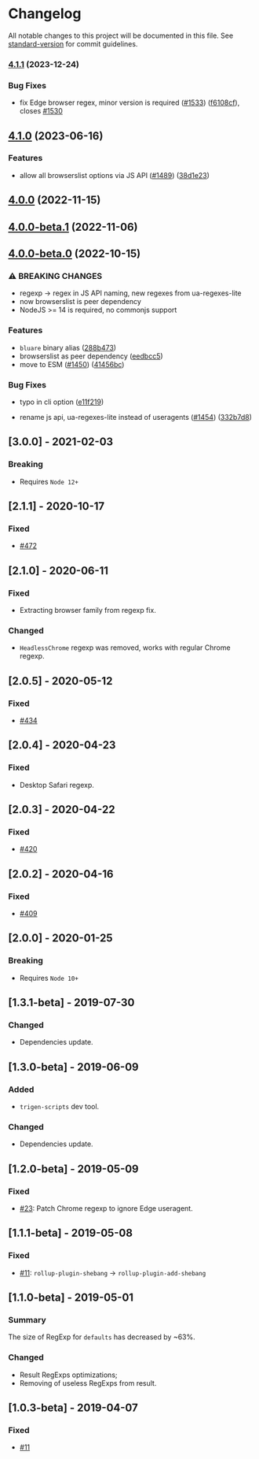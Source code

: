# Changelog

All notable changes to this project will be documented in this file. See [standard-version](https://github.com/conventional-changelog/standard-version) for commit guidelines.

### [4.1.1](https://github.com/browserslist/browserslist-useragent-regexp/compare/v4.1.0...v4.1.1) (2023-12-24)


### Bug Fixes

* fix Edge browser regex, minor version is required ([#1533](https://github.com/browserslist/browserslist-useragent-regexp/issues/1533)) ([f6108cf](https://github.com/browserslist/browserslist-useragent-regexp/commit/f6108cfb3921bf2822f4235eeb4ba893409e4bb8)), closes [#1530](https://github.com/browserslist/browserslist-useragent-regexp/issues/1530)

## [4.1.0](https://github.com/browserslist/browserslist-useragent-regexp/compare/v4.0.0...v4.1.0) (2023-06-16)


### Features

* allow all browserslist options via JS API ([#1489](https://github.com/browserslist/browserslist-useragent-regexp/issues/1489)) ([38d1e23](https://github.com/browserslist/browserslist-useragent-regexp/commit/38d1e23fe8e59875208426f9a32b9a4d06577e28))

## [4.0.0](https://github.com/browserslist/browserslist-useragent-regexp/compare/v4.0.0-beta.1...v4.0.0) (2022-11-15)

## [4.0.0-beta.1](https://github.com/browserslist/browserslist-useragent-regexp/compare/v4.0.0-beta.0...v4.0.0-beta.1) (2022-11-06)

## [4.0.0-beta.0](https://github.com/browserslist/browserslist-useragent-regexp/compare/v3.0.0...v4.0.0-beta.0) (2022-10-15)


### ⚠ BREAKING CHANGES

* regexp -> regex in JS API naming, new regexes from ua-regexes-lite
* now browserslist is peer dependency
* NodeJS >= 14 is required, no commonjs support

### Features

* `bluare` binary alias ([288b473](https://github.com/browserslist/browserslist-useragent-regexp/commit/288b4732490977e7e70038b72d94476d735214da))
* browserslist as peer dependency ([eedbcc5](https://github.com/browserslist/browserslist-useragent-regexp/commit/eedbcc58794cb8cbf491027ffd651abadd27d5ed))
* move to ESM ([#1450](https://github.com/browserslist/browserslist-useragent-regexp/issues/1450)) ([41456bc](https://github.com/browserslist/browserslist-useragent-regexp/commit/41456bc22b789fee57384a00abb64e0690ded08a))


### Bug Fixes

* typo in cli option ([e11f219](https://github.com/browserslist/browserslist-useragent-regexp/commit/e11f2196b5b291f31f81057fa5d468c51f48e1a6))


* rename js api, ua-regexes-lite instead of useragents ([#1454](https://github.com/browserslist/browserslist-useragent-regexp/issues/1454)) ([332b7d8](https://github.com/browserslist/browserslist-useragent-regexp/commit/332b7d87cc83e749109f973671239eddcd026bff))

## [3.0.0] - 2021-02-03
### Breaking
- Requires `Node 12+`

## [2.1.1] - 2020-10-17
### Fixed
- [#472](https://github.com/browserslist/browserslist-useragent-regexp/issues/472)

## [2.1.0] - 2020-06-11
### Fixed
- Extracting browser family from regexp fix.

### Changed
- `HeadlessChrome` regexp was removed, works with regular Chrome regexp.

## [2.0.5] - 2020-05-12
### Fixed
- [#434](https://github.com/browserslist/browserslist-useragent-regexp/issues/434)

## [2.0.4] - 2020-04-23
### Fixed
- Desktop Safari regexp.

## [2.0.3] - 2020-04-22
### Fixed
- [#420](https://github.com/browserslist/browserslist-useragent-regexp/issues/420)

## [2.0.2] - 2020-04-16
### Fixed
- [#409](https://github.com/browserslist/browserslist-useragent-regexp/issues/409)

## [2.0.0] - 2020-01-25
### Breaking
- Requires `Node 10+`

## [1.3.1-beta] - 2019-07-30
### Changed
- Dependencies update.

## [1.3.0-beta] - 2019-06-09
### Added
- `trigen-scripts` dev tool.

### Changed
- Dependencies update.

## [1.2.0-beta] - 2019-05-09
### Fixed
- [#23](https://github.com/browserslist/browserslist-useragent-regexp/issues/23): Patch Chrome regexp to ignore Edge useragent.

## [1.1.1-beta] - 2019-05-08
### Fixed
- [#11](https://github.com/browserslist/browserslist-useragent-regexp/issues/11): `rollup-plugin-shebang` -> `rollup-plugin-add-shebang`

## [1.1.0-beta] - 2019-05-01
### Summary
The size of RegExp for `defaults` has decreased by ~63%.
### Changed
- Result RegExps optimizations;
- Removing of useless RegExps from result.

## [1.0.3-beta] - 2019-04-07
### Fixed
- [#11](https://github.com/browserslist/browserslist-useragent-regexp/issues/11)
